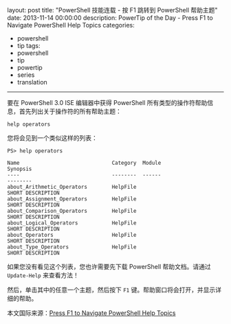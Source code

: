 layout: post
title: "PowerShell 技能连载 - 按 F1 跳转到 PowerShell 帮助主题"
date: 2013-11-14 00:00:00
description: PowerTip of the Day - Press F1 to Navigate PowerShell Help Topics
categories:
- powershell
- tip
tags:
- powershell
- tip
- powertip
- series
- translation
---
要在 PowerShell 3.0 ISE 编辑器中获得 PowerShell 所有类型的操作符帮助信息，首先列出关于操作符的所有帮助主题： 

	help operators

您将会见到一个类似这样的列表：

	PS> help operators
	
	Name                              Category  Module                    Synopsis
	----                              --------  ------                    --------
	about_Arithmetic_Operators        HelpFile                            SHORT DESCRIPTION
	about_Assignment_Operators        HelpFile                            SHORT DESCRIPTION
	about_Comparison_Operators        HelpFile                            SHORT DESCRIPTION
	about_Logical_Operators           HelpFile                            SHORT DESCRIPTION
	about_Operators                   HelpFile                            SHORT DESCRIPTION
	about_Type_Operators              HelpFile                            SHORT DESCRIPTION

如果您没有看见这个列表，您也许需要先下载 PowerShell 帮助文档。请通过 `Update-Help` 来查看方法！

然后，单击其中的任意一个主题，然后按下 `F1` 键。帮助窗口将会打开，并显示详细的帮助。
<!--more-->
本文国际来源：[Press F1 to Navigate PowerShell Help Topics](http://community.idera.com/powershell/powertips/b/tips/posts/press-f1-to-navigate-powershell-help-topics)
